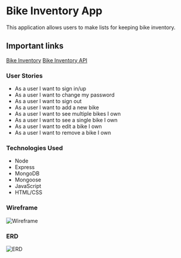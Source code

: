 # Bike Inventory App
This application allows users to make lists for keeping bike inventory.

## Important links
[Bike Inventory]()
[Bike Inventory API](https://github.com/jnr0790/Bike-Inventory)

### User Stories
- As a user I want to sign in/up
- As a user I want to change my password
- As a user I want to sign out
- As a user I want to add a new bike
- As a user I want to see multiple bikes I own
- As a user I want to see a single bike I own
- As a user I want to edit a bike I own
- As a user I want to remove a bike I own

### Technologies Used
- Node
- Express
- MongoDB
- Mongoose
- JavaScript
- HTML/CSS


### Wireframe
![Wireframe](https://i.imgur.com/5SThYD5.png)

### ERD
![ERD](https://i.imgur.com/dugsinH.png)
